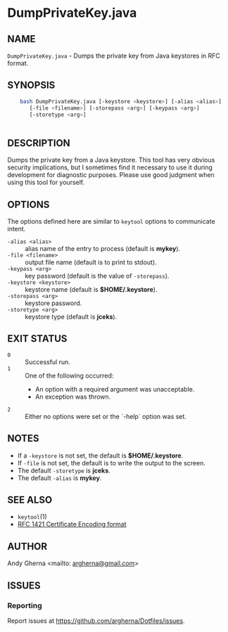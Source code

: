 # DumpPrivateKey.java

## NAME
`DumpPrivateKey.java` - Dumps the private key from Java keystores in RFC format.

## SYNOPSIS

```bash
    bash DumpPrivateKey.java [-keystore <keystore>] [-alias <alias>] 
       [-file <filename>] [-storepass <arg>] [-keypass <arg>]
       [-storetype <arg>]
       
```

## DESCRIPTION

Dumps the private key from a Java keystore. This tool has very obvious security implications, but I sometimes find it necessary to use it during development for diagnostic purposes. Please use good judgment when using this tool for yourself.

## OPTIONS

The options defined here are similar to `keytool` options to communicate intent.

<dl>
<dt><code>-alias &lt;alias&gt;</code>
<dd>alias name of the entry to process (default is <strong>mykey</strong>).
<dt><code>-file &lt;filename&gt;</code>
<dd>output file name (default is to print to stdout).
<dt><code>-keypass &lt;arg&gt;</code>
<dd>key password (default is the value of <code>-storepass</code>).
<dt><code>-keystore &lt;keystore&gt;</code>
<dd>keystore name (default is <strong>$HOME/.keystore</strong>).
<dt><code>-storepass &lt;arg&gt;</code>
<dd>keystore password.
<dt><code>-storetype &lt;arg&gt;</code>
<dd>keystore type (default is <strong>jceks</strong>).
</dl>

## EXIT STATUS

<dl>
<dt><code>0</code>
<dd>Successful run.
<dt><code>1</code>
<dd>One of the following occurred:
<ul>
<li>An option with a required argument was unacceptable.
<li>An exception was thrown.
</ul>
<dt><code>2</code>
<dd>Either no options were set or the `-help` option was set. 
</dl>

## NOTES

* If a `-keystore` is not set, the default is **$HOME/.keystore**.
* If `-file` is not set, the default is to write the output to the screen.
* The default `-storetype` is **jceks**.
* The default `-alias` is **mykey**.

## SEE ALSO

* `keytool`(1)
* [RFC 1421 Certificate Encoding format](https://docs.oracle.com/javase/7/docs/technotes/tools/solaris/keytool.html#EncodeCertificate)

## AUTHOR

Andy Gherna <mailto: argherna@gmail.com>

## ISSUES

### Reporting

Report issues at https://github.com/argherna/Dotfiles/issues.
